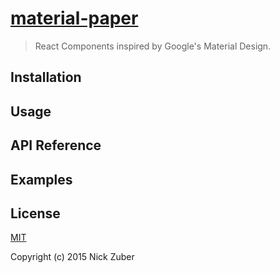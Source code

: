 # [material-paper](https://github.com/nickzuber/material-paper)

>React Components inspired by Google's Material Design.



## Installation 


## Usage


## API Reference


## Examples


## License
[MIT](https://opensource.org/licenses/MIT)

Copyright (c) 2015 Nick Zuber
